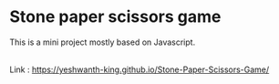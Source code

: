 # Stone paper scissors game

This is a mini project mostly based on Javascript. <br> <br>

Link : https://yeshwanth-king.github.io/Stone-Paper-Scissors-Game/
